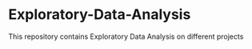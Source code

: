 # Exploratory-Data-Analysis
This repository contains Exploratory Data Analysis on different projects
